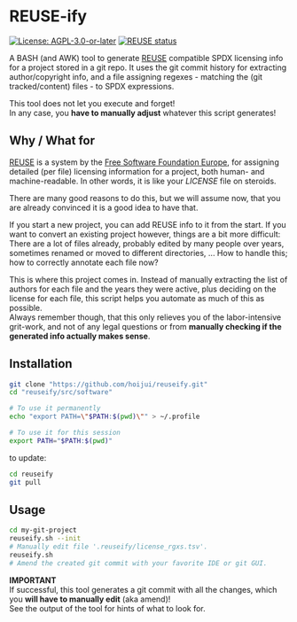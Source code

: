 <!--
SPDX-FileCopyrightText: 2023 Robin Vobruba <hoijui.quaero@gmail.com>

SPDX-License-Identifier: CC0-1.0
-->

# REUSE-ify

[![License: AGPL-3.0-or-later](
    https://img.shields.io/badge/License-AGPL--%203.0--or--later-blue.svg)](
    https://spdx.org/licenses/AGPL-3.0-or-later.html)
[![REUSE status](
    https://api.reuse.software/badge/github.com/hoijui/reuseify)](
    https://api.reuse.software/info/github.com/hoijui/reuseify)

A BASH (and AWK) tool to generate [REUSE](https://reuse.software/) compatible
SPDX licensing info
for a project stored in a git repo.
It uses the git commit history for extracting author/copyright info,
and a file assigning regexes - matching the (git tracked/content) files -
to SPDX expressions.

This tool does not let you execute and forget! \
In any case, you **have to manually adjust**
whatever this script generates!

## Why / What for

[REUSE](https://reuse.software/) is a system by
the [Free Software Foundation Europe](https://fsfe.org/),
for assigning detailed (per file) licensing information for a project,
both human- and machine-readable.
In other words, it is like your *LICENSE* file on steroids.

There are many good reasons to do this, but we will assume now,
that you are already convinced it is a good idea to have that.

If you start a new project, you can add REUSE info to it from the start.
If you want to convert an existing project however,
things are a bit more difficult:
There are a lot of files already,
probably edited by many people over years,
sometimes renamed or moved to different directories, ...
How to handle this; how to correctly annotate each file now?

This is where this project comes in.
Instead of manually extracting the list of authors for each file
and the years they were active,
plus deciding on the license for each file,
this script helps you automate as much of this as possible. \
Always remember though,
that this only relieves you of the labor-intensive grit-work,
and not of any legal questions or from **manually checking
if the generated info actually makes sense**.

## Installation

```sh
git clone "https://github.com/hoijui/reuseify.git"
cd "reuseify/src/software"

# To use it permanently
echo "export PATH=\"$PATH:$(pwd)\"" > ~/.profile

# To use it for this session
export PATH="$PATH:$(pwd)"
```

to update:

```sh
cd reuseify
git pull
```

## Usage

```sh
cd my-git-project
reuseify.sh --init
# Manually edit file '.reuseify/license_rgxs.tsv'.
reuseify.sh
# Amend the created git commit with your favorite IDE or git GUI.
```

**IMPORTANT** \
If successful, this tool generates a git commit with all the changes,
which you **will have to manually edit** (aka amend)! \
See the output of the tool for hints of what to look for.
